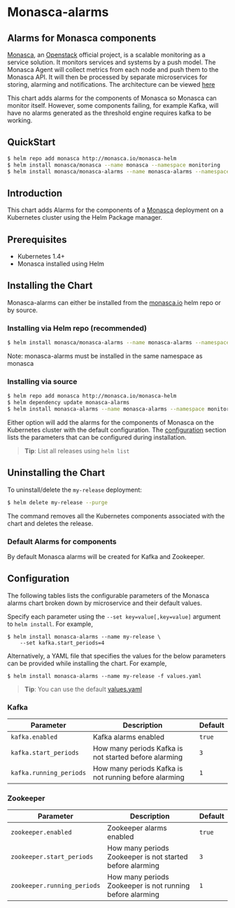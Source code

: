 # Monasca-alarms

##  Alarms for Monasca components

[Monasca](https://wiki.openstack.org/wiki/Monasca), an
[Openstack](https://www.openstack.org/) official project, is a scalable
monitoring as a service solution. It monitors services and systems by a push
model. The Monasca Agent will collect metrics from each node and push them to
the Monasca API. It will then be processed by separate microservices for
storing, alarming and notifications. The architecture can be viewed
[here](https://wiki.openstack.org/wiki/File:Monasca-arch-component-diagram.png)

This chart adds alarms for the components of Monasca so Monasca can monitor
itself. However, some components failing, for example Kafka, will have no
alarms generated as the threshold engine requires kafka to be working.

## QuickStart

```bash
$ helm repo add monasca http://monasca.io/monasca-helm
$ helm install monasca/monasca --name monasca --namespace monitoring
$ helm install monasca/monasca-alarms --name monasca-alarms --namespace monitoring
```

## Introduction

This chart adds Alarms for the components of a [Monasca](https://wiki.openstack.org/wiki/Monasca)
deployment on a Kubernetes cluster using the Helm Package manager.

## Prerequisites

- Kubernetes 1.4+
- Monasca installed using Helm

## Installing the Chart

Monasca-alarms can either be installed from the [monasca.io](https://monasca.io/) helm repo or by source.

### Installing via Helm repo (recommended)

```bash
$ helm install monasca/monasca-alarms --name monasca-alarms --namespace monitoring
```
Note: monasca-alarms must be installed in the same namespace as monasca

### Installing via source

```bash
$ helm repo add monasca http://monasca.io/monasca-helm
$ helm dependency update monasca-alarms
$ helm install monasca-alarms --name monasca-alarms --namespace monitoring
```

Either option will add the alarms for the components of Monasca on the Kubernetes cluster
with the default configuration. The [configuration](#configuration) section lists the parameters
that can be configured during installation.

> **Tip**: List all releases using `helm list`

## Uninstalling the Chart

To uninstall/delete the `my-release` deployment:

```bash
$ helm delete my-release --purge
```

The command removes all the Kubernetes components associated with the chart and
deletes the release.

### Default Alarms for components

By default Monasca alarms will be created for Kafka and Zookeeper.

## Configuration

The following tables lists the configurable parameters of the Monasca alarms chart
broken down by microservice and their default values.

Specify each parameter using the `--set key=value[,key=value]` argument to
`helm install`. For example,

```console
$ helm install monasca-alarms --name my-release \
    --set kafka.start_periods=4
```

Alternatively, a YAML file that specifies the values for the below parameters
can be provided while installing the chart. For example,

```console
$ helm install monasca-alarms --name my-release -f values.yaml
```

> **Tip**: You can use the default [values.yaml](values.yaml)


### Kafka

Parameter | Description | Default
--------- | ----------- | -------
`kafka.enabled` | Kafka alarms enabled | `true`
`kafka.start_periods` | How many periods Kafka is not started before alarming | `3`
`kafka.running_periods` | How many periods Kafka is not running before alarming | `1`

### Zookeeper

Parameter | Description | Default
--------- | ----------- | -------
`zookeeper.enabled` | Zookeeper alarms enabled | `true`
`zookeeper.start_periods` | How many periods Zookeeper is not started before alarming | `3`
`zookeeper.running_periods` | How many periods Zookeeper is not running before alarming | `1`
